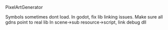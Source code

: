 PixelArtGenerator

Symbols sometimes dont load. In godot, fix lib linking issues.
Make sure all gdns point to real lib
In scene->sub resource->script, link debug dll